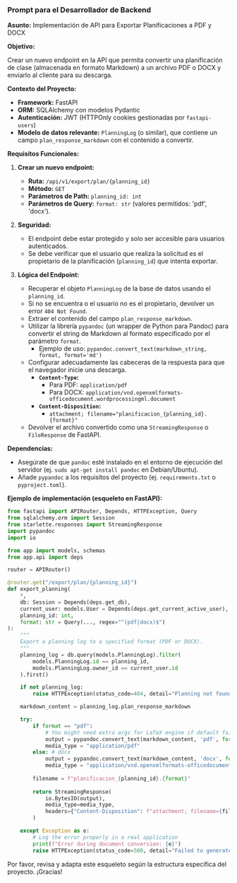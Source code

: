 ### Prompt para el Desarrollador de Backend

**Asunto:** Implementación de API para Exportar Planificaciones a PDF y DOCX

**Objetivo:**

Crear un nuevo endpoint en la API que permita convertir una planificación de clase (almacenada en formato Markdown) a un archivo PDF o DOCX y enviarlo al cliente para su descarga.

**Contexto del Proyecto:**

-   **Framework:** FastAPI
-   **ORM:** SQLAlchemy con modelos Pydantic
-   **Autenticación:** JWT (HTTPOnly cookies gestionadas por `fastapi-users`)
-   **Modelo de datos relevante:** `PlanningLog` (o similar), que contiene un campo `plan_response_markdown` con el contenido a convertir.

**Requisitos Funcionales:**

1.  **Crear un nuevo endpoint:**
    -   **Ruta:** `/api/v1/export/plan/{planning_id}`
    -   **Método:** `GET`
    -   **Parámetros de Path:** `planning_id: int`
    -   **Parámetros de Query:** `format: str` (valores permitidos: 'pdf', 'docx').

2.  **Seguridad:**
    -   El endpoint debe estar protegido y solo ser accesible para usuarios autenticados.
    -   Se debe verificar que el usuario que realiza la solicitud es el propietario de la planificación (`planning_id`) que intenta exportar.

3.  **Lógica del Endpoint:**
    -   Recuperar el objeto `PlanningLog` de la base de datos usando el `planning_id`.
    -   Si no se encuentra o el usuario no es el propietario, devolver un error `404 Not Found`.
    -   Extraer el contenido del campo `plan_response_markdown`.
    -   Utilizar la librería `pypandoc` (un wrapper de Python para Pandoc) para convertir el string de Markdown al formato especificado por el parámetro `format`.
        -   Ejemplo de uso: `pypandoc.convert_text(markdown_string, format, format='md')`
    -   Configurar adecuadamente las cabeceras de la respuesta para que el navegador inicie una descarga.
        -   **`Content-Type`:**
            -   Para PDF: `application/pdf`
            -   Para DOCX: `application/vnd.openxmlformats-officedocument.wordprocessingml.document`
        -   **`Content-Disposition`:**
            -   `attachment; filename="planificacion_{planning_id}.{format}"`
    -   Devolver el archivo convertido como una `StreamingResponse` o `FileResponse` de FastAPI.

**Dependencias:**

-   Asegúrate de que `pandoc` esté instalado en el entorno de ejecución del servidor (ej. `sudo apt-get install pandoc` en Debian/Ubuntu).
-   Añade `pypandoc` a los requisitos del proyecto (ej. `requirements.txt` o `pyproject.toml`).

**Ejemplo de implementación (esqueleto en FastAPI):**

```python
from fastapi import APIRouter, Depends, HTTPException, Query
from sqlalchemy.orm import Session
from starlette.responses import StreamingResponse
import pypandoc
import io

from app import models, schemas
from app.api import deps

router = APIRouter()

@router.get("/export/plan/{planning_id}")
def export_planning(
    *,
    db: Session = Depends(deps.get_db),
    current_user: models.User = Depends(deps.get_current_active_user),
    planning_id: int,
    format: str = Query(..., regex="^(pdf|docx)$")
):
    """
    Export a planning log to a specified format (PDF or DOCX).
    """
    planning_log = db.query(models.PlanningLog).filter(
        models.PlanningLog.id == planning_id,
        models.PlanningLog.owner_id == current_user.id
    ).first()

    if not planning_log:
        raise HTTPException(status_code=404, detail="Planning not found or access denied")

    markdown_content = planning_log.plan_response_markdown

    try:
        if format == "pdf":
            # You might need extra args for LaTeX engine if default fails
            output = pypandoc.convert_text(markdown_content, 'pdf', format='md')
            media_type = "application/pdf"
        else: # docx
            output = pypandoc.convert_text(markdown_content, 'docx', format='md')
            media_type = "application/vnd.openxmlformats-officedocument.wordprocessingml.document"
        
        filename = f"planificacion_{planning_id}.{format}"
        
        return StreamingResponse(
            io.BytesIO(output),
            media_type=media_type,
            headers={"Content-Disposition": f"attachment; filename={filename}"}
        )

    except Exception as e:
        # Log the error properly in a real application
        print(f"Error during document conversion: {e}")
        raise HTTPException(status_code=500, detail="Failed to generate the document")

```

Por favor, revisa y adapta este esqueleto según la estructura específica del proyecto. ¡Gracias!
